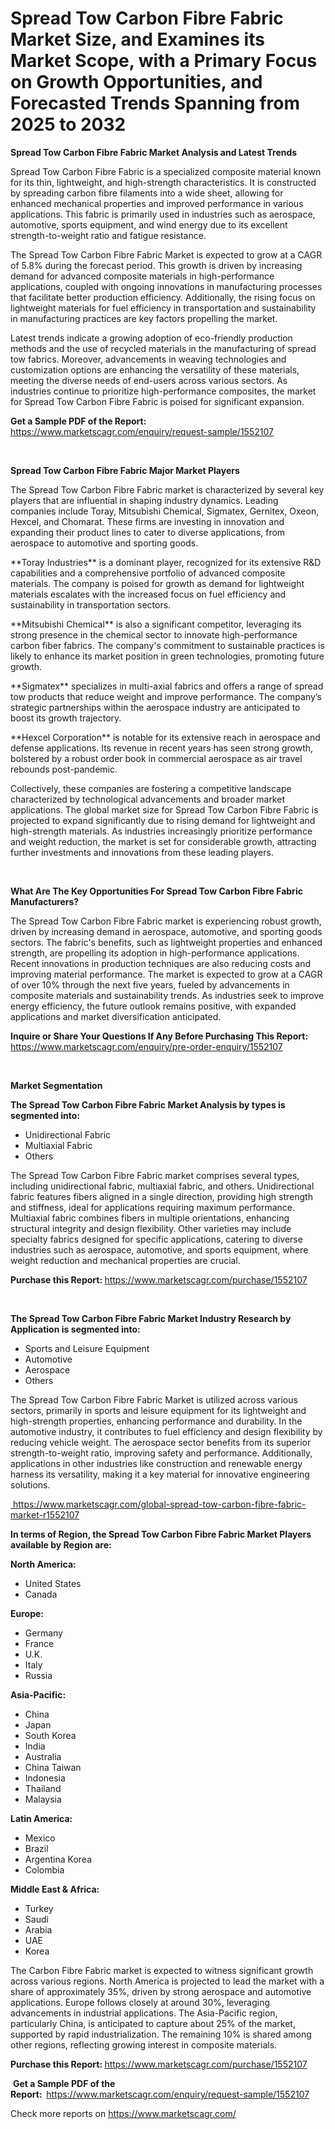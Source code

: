 <p><h1>Spread Tow Carbon Fibre Fabric Market Size, and Examines its Market Scope, with a Primary Focus on Growth Opportunities, and Forecasted Trends Spanning from 2025 to 2032</h1></p><p><strong>Spread Tow Carbon Fibre Fabric Market Analysis and Latest Trends</strong></p>
<p><p>Spread Tow Carbon Fibre Fabric is a specialized composite material known for its thin, lightweight, and high-strength characteristics. It is constructed by spreading carbon fibre filaments into a wide sheet, allowing for enhanced mechanical properties and improved performance in various applications. This fabric is primarily used in industries such as aerospace, automotive, sports equipment, and wind energy due to its excellent strength-to-weight ratio and fatigue resistance.</p><p>The Spread Tow Carbon Fibre Fabric Market is expected to grow at a CAGR of 5.8% during the forecast period. This growth is driven by increasing demand for advanced composite materials in high-performance applications, coupled with ongoing innovations in manufacturing processes that facilitate better production efficiency. Additionally, the rising focus on lightweight materials for fuel efficiency in transportation and sustainability in manufacturing practices are key factors propelling the market. </p><p>Latest trends indicate a growing adoption of eco-friendly production methods and the use of recycled materials in the manufacturing of spread tow fabrics. Moreover, advancements in weaving technologies and customization options are enhancing the versatility of these materials, meeting the diverse needs of end-users across various sectors. As industries continue to prioritize high-performance composites, the market for Spread Tow Carbon Fibre Fabric is poised for significant expansion.</p></p>
<p><strong>Get a Sample PDF of the Report:&nbsp;</strong> <a href="https://www.marketscagr.com/enquiry/request-sample/1552107?utm_campaign=1097&utm_medium=2&utm_source=Github&utm_content=ia&utm_term=01022025&utm_id=spread-tow-carbon-fibre-fabric">https://www.marketscagr.com/enquiry/request-sample/1552107</a></p>
<p>&nbsp;</p>
<p><strong>Spread Tow Carbon Fibre Fabric Major Market Players</strong></p>
<p><p>The Spread Tow Carbon Fibre Fabric market is characterized by several key players that are influential in shaping industry dynamics. Leading companies include Toray, Mitsubishi Chemical, Sigmatex, Gernitex, Oxeon, Hexcel, and Chomarat. These firms are investing in innovation and expanding their product lines to cater to diverse applications, from aerospace to automotive and sporting goods.</p><p>**Toray Industries** is a dominant player, recognized for its extensive R&D capabilities and a comprehensive portfolio of advanced composite materials. The company is poised for growth as demand for lightweight materials escalates with the increased focus on fuel efficiency and sustainability in transportation sectors.</p><p>**Mitsubishi Chemical** is also a significant competitor, leveraging its strong presence in the chemical sector to innovate high-performance carbon fiber fabrics. The company's commitment to sustainable practices is likely to enhance its market position in green technologies, promoting future growth.</p><p>**Sigmatex** specializes in multi-axial fabrics and offers a range of spread tow products that reduce weight and improve performance. The company’s strategic partnerships within the aerospace industry are anticipated to boost its growth trajectory.</p><p>**Hexcel Corporation** is notable for its extensive reach in aerospace and defense applications. Its revenue in recent years has seen strong growth, bolstered by a robust order book in commercial aerospace as air travel rebounds post-pandemic.</p><p>Collectively, these companies are fostering a competitive landscape characterized by technological advancements and broader market applications. The global market size for Spread Tow Carbon Fibre Fabric is projected to expand significantly due to rising demand for lightweight and high-strength materials. As industries increasingly prioritize performance and weight reduction, the market is set for considerable growth, attracting further investments and innovations from these leading players.</p></p>
<p>&nbsp;</p>
<p><strong>What Are The Key Opportunities For Spread Tow Carbon Fibre Fabric Manufacturers?</strong></p>
<p><p>The Spread Tow Carbon Fibre Fabric market is experiencing robust growth, driven by increasing demand in aerospace, automotive, and sporting goods sectors. The fabric's benefits, such as lightweight properties and enhanced strength, are propelling its adoption in high-performance applications. Recent innovations in production techniques are also reducing costs and improving material performance. The market is expected to grow at a CAGR of over 10% through the next five years, fueled by advancements in composite materials and sustainability trends. As industries seek to improve energy efficiency, the future outlook remains positive, with expanded applications and market diversification anticipated.</p></p>
<p><strong>Inquire or Share Your Questions If Any Before Purchasing This Report:</strong> <a href="https://www.marketscagr.com/enquiry/pre-order-enquiry/1552107?utm_campaign=1097&utm_medium=2&utm_source=Github&utm_content=ia&utm_term=01022025&utm_id=spread-tow-carbon-fibre-fabric">https://www.marketscagr.com/enquiry/pre-order-enquiry/1552107</a></p>
<p>&nbsp;</p>
<p><strong>Market Segmentation</strong></p>
<p><strong>The Spread Tow Carbon Fibre Fabric Market Analysis by types is segmented into:</strong></p>
<p><ul><li>Unidirectional Fabric</li><li>Multiaxial Fabric</li><li>Others</li></ul></p>
<p><p>The Spread Tow Carbon Fibre Fabric market comprises several types, including unidirectional fabric, multiaxial fabric, and others. Unidirectional fabric features fibers aligned in a single direction, providing high strength and stiffness, ideal for applications requiring maximum performance. Multiaxial fabric combines fibers in multiple orientations, enhancing structural integrity and design flexibility. Other varieties may include specialty fabrics designed for specific applications, catering to diverse industries such as aerospace, automotive, and sports equipment, where weight reduction and mechanical properties are crucial.</p></p>
<p><strong>Purchase this Report:&nbsp;</strong><a href="https://www.marketscagr.com/purchase/1552107?utm_campaign=1097&utm_medium=2&utm_source=Github&utm_content=ia&utm_term=01022025&utm_id=spread-tow-carbon-fibre-fabric">https://www.marketscagr.com/purchase/1552107</a></p>
<p>&nbsp;</p>
<p><strong>The Spread Tow Carbon Fibre Fabric Market Industry Research by Application is segmented into:</strong></p>
<p><ul><li>Sports and Leisure Equipment</li><li>Automotive</li><li>Aerospace</li><li>Others</li></ul></p>
<p><p>The Spread Tow Carbon Fibre Fabric Market is utilized across various sectors, primarily in sports and leisure equipment for its lightweight and high-strength properties, enhancing performance and durability. In the automotive industry, it contributes to fuel efficiency and design flexibility by reducing vehicle weight. The aerospace sector benefits from its superior strength-to-weight ratio, improving safety and performance. Additionally, applications in other industries like construction and renewable energy harness its versatility, making it a key material for innovative engineering solutions.</p></p>
<p><a href="https://www.marketscagr.com/global-spread-tow-carbon-fibre-fabric-market-r1552107?utm_campaign=1097&utm_medium=2&utm_source=Github&utm_content=ia&utm_term=01022025&utm_id=spread-tow-carbon-fibre-fabric">&nbsp;https://www.marketscagr.com/global-spread-tow-carbon-fibre-fabric-market-r1552107</a></p>
<p><strong>In terms of Region, the Spread Tow Carbon Fibre Fabric Market Players available by Region are:</strong></p>
<p>
    <p> <strong> North America: </strong>
        <ul>
            <li>United States</li>
            <li>Canada</li>
        </ul>
        </p> 
    <p> <strong> Europe: </strong>
        <ul>
            <li>Germany</li>
            <li>France</li>
            <li>U.K.</li>
            <li>Italy</li>
            <li>Russia</li>
        </ul>
        </p> 
    <p> <strong> Asia-Pacific: </strong>
        <ul>
            <li>China</li>
            <li>Japan</li>
            <li>South Korea</li>
            <li>India</li>
            <li>Australia</li>
            <li>China Taiwan</li>
            <li>Indonesia</li>
            <li>Thailand</li>
            <li>Malaysia</li>
        </ul>
        </p> 
    <p> <strong> Latin America: </strong>
        <ul>
            <li>Mexico</li>
            <li>Brazil</li>
            <li>Argentina Korea</li>
            <li>Colombia</li>
        </ul>
        </p> 
    <p> <strong> Middle East & Africa: </strong>
        <ul>
            <li>Turkey</li>
            <li>Saudi</li>
            <li>Arabia</li>
            <li>UAE</li>
            <li>Korea</li>
        </ul>
    </p>
    </p>
<p><p>The Carbon Fibre Fabric market is expected to witness significant growth across various regions. North America is projected to lead the market with a share of approximately 35%, driven by strong aerospace and automotive applications. Europe follows closely at around 30%, leveraging advancements in industrial applications. The Asia-Pacific region, particularly China, is anticipated to capture about 25% of the market, supported by rapid industrialization. The remaining 10% is shared among other regions, reflecting growing interest in composite materials.</p></p>
<p><strong>Purchase this Report: </strong><a href="https://www.marketscagr.com/purchase/1552107?utm_campaign=1097&utm_medium=2&utm_source=Github&utm_content=ia&utm_term=01022025&utm_id=spread-tow-carbon-fibre-fabric">https://www.marketscagr.com/purchase/1552107</a></p>
<p>&nbsp;<strong>Get a Sample PDF of the Report:&nbsp;&nbsp;</strong><a href="https://www.marketscagr.com/enquiry/request-sample/1552107?utm_campaign=1097&utm_medium=2&utm_source=Github&utm_content=ia&utm_term=01022025&utm_id=spread-tow-carbon-fibre-fabric">https://www.marketscagr.com/enquiry/request-sample/1552107</a></p>
<p><strong></strong></p>
<p>Check more reports on <a href="https://www.marketscagr.com/?utm_campaign=1097&utm_medium=2&utm_source=Github&utm_content=ia&utm_term=01022025&utm_id=spread-tow-carbon-fibre-fabric">https://www.marketscagr.com/</a></p>